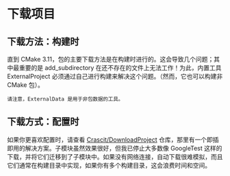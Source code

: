 # 下载项目

## 下载方法：构建时 

直到 CMake 3.11，包的主要下载方法是在构建时进行的。这会导致几个问题；其中最重要的是 add_subdirectory 在还不存在的文件上无法工作！为此，内置工具 ExternalProject 必须通过自己进行构建来解决这个问题。（然而，它也可以构建非 CMake 包）。

```{note}
请注意，ExternalData 是用于非包数据的工具。
```

## 下载方式：配置时

如果你更喜欢配置时，请查看 [Crascit/DownloadProject](https://github.com/Crascit/DownloadProject) 仓库，那里有一个即插即用的解决方案。子模块虽然效果很好，但我已停止大多数像 GoogleTest 这样的下载，并将它们迁移到了子模块中。如果没有网络连接，自动下载很难模拟，而且它们通常在构建目录中实现，如果你有多个构建目录，这会浪费时间和空间。